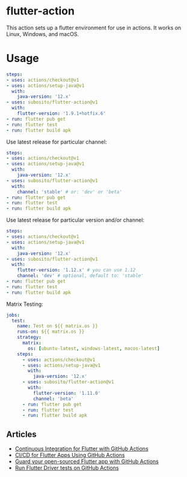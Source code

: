 # flutter-action

This action sets up a flutter environment for use in actions. It works on Linux, Windows, and macOS.

# Usage

```yaml
steps:
- uses: actions/checkout@v1
- uses: actions/setup-java@v1
  with:
    java-version: '12.x'
- uses: subosito/flutter-action@v1
  with:
    flutter-version: '1.9.1+hotfix.6'
- run: flutter pub get
- run: flutter test
- run: flutter build apk
```

Use latest release for particular channel:

```yaml
steps:
- uses: actions/checkout@v1
- uses: actions/setup-java@v1
  with:
    java-version: '12.x'
- uses: subosito/flutter-action@v1
  with:
    channel: 'stable' # or: 'dev' or 'beta'
- run: flutter pub get
- run: flutter test
- run: flutter build apk
```

Use latest release for particular version and/or channel:

```yaml
steps:
- uses: actions/checkout@v1
- uses: actions/setup-java@v1
  with:
    java-version: '12.x'
- uses: subosito/flutter-action@v1
  with:
    flutter-version: '1.12.x' # you can use 1.12
    channel: 'dev' # optional, default to: 'stable'
- run: flutter pub get
- run: flutter test
- run: flutter build apk
```

Matrix Testing:

```yaml
jobs:
  test:
    name: Test on ${{ matrix.os }}
    runs-on: ${{ matrix.os }}
    strategy:
      matrix:
        os: [ubuntu-latest, windows-latest, macos-latest]
    steps:
      - uses: actions/checkout@v1
      - uses: actions/setup-java@v1
        with:
          java-version: '12.x'
      - uses: subosito/flutter-action@v1
        with:
          flutter-version: '1.11.0'
          channel: 'beta'
      - run: flutter pub get
      - run: flutter test
      - run: flutter build apk
```

## Articles

- [Continuous Integration for Flutter with GitHub Actions](https://admcpr.com/continuous-integration-for-flutter-with-github-actions/)
- [CI/CD for Flutter Apps Using GitHub Actions](https://medium.com/better-programming/ci-cd-for-flutter-apps-using-github-actions-b833f8f7aac)
- [Guard your open-sourced Flutter app with GitHub Actions](https://medium.com/@jacksonz666/guard-your-open-sourced-flutter-app-with-github-actions-824cc4d9844)
- [Run Flutter Driver tests on GitHub Actions](https://medium.com/flutter-community/run-flutter-driver-tests-on-github-actions-13c639c7e4ab)
